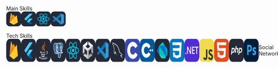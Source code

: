 <br>
Main Skills<br>
<div style="display: flex;">
<img src="https://github.com/PlanX-RUN/PlanX-RUN/blob/main/Firebase-Dark.svg" width="40">
<img src="https://github.com/PlanX-RUN/PlanX-RUN/blob/main/Flutter-Dark.svg" width="40">
<img src="https://github.com/PlanX-RUN/PlanX-RUN/blob/main/React-Dark.svg" width="40">
<img src="https://github.com/PlanX-RUN/PlanX-RUN/blob/main/VSCode-Dark.svg" width="40">
</div><br>
Tech Skills<br>
<div style="display: flex;">
<img src="https://github.com/PlanX-RUN/PlanX-RUN/blob/main/Firebase-Dark.svg" width="40">
<img src="https://github.com/PlanX-RUN/PlanX-RUN/blob/main/Flutter-Dark.svg" width="40">
<img src="https://github.com/PlanX-RUN/PlanX-RUN/blob/main/Java-Dark.svg" width="40">
<img src="https://github.com/PlanX-RUN/PlanX-RUN/blob/main/PostgreSQL-Dark.svg" width="40">
<img src="https://github.com/PlanX-RUN/PlanX-RUN/blob/main/React-Dark.svg" width="40">
<img src="https://github.com/PlanX-RUN/PlanX-RUN/blob/main/Unity-Dark.svg" width="40">
<img src="https://github.com/PlanX-RUN/PlanX-RUN/blob/main/VSCode-Dark.svg" width="40">
<img src="https://github.com/PlanX-RUN/PlanX-RUN/blob/main/MySQL-Dark.svg" width="40">
<img src="https://github.com/PlanX-RUN/PlanX-RUN/blob/main/C.svg" width="40">
<img src="https://github.com/PlanX-RUN/PlanX-RUN/blob/main/CPP.svg" width="40">
<img src="https://github.com/PlanX-RUN/PlanX-RUN/blob/main/Dart-Dark.svg" width="40">
<img src="https://github.com/PlanX-RUN/PlanX-RUN/blob/main/CSS.svg" width="40">
<img src="https://github.com/PlanX-RUN/PlanX-RUN/blob/main/DotNet.svg" width="40">
<img src="https://github.com/PlanX-RUN/PlanX-RUN/blob/main/JavaScript.svg" width="40">
<img src="https://github.com/PlanX-RUN/PlanX-RUN/blob/main/HTML.svg" width="40">
<img src="https://github.com/PlanX-RUN/PlanX-RUN/blob/main/PHP-Dark.svg" width="40">
<img src="https://github.com/PlanX-RUN/PlanX-RUN/blob/main/Photoshop.svg" width="40">

Social Networking
<div style="display: flex;">
<img src="https://upload.wikimedia.org/wikipedia/commons/thumb/e/e7/Instagram_logo_2016.svg/1200px-Instagram_logo_2016.svg.png" width="40">
</div><br>

  <span style="color: red"> PROJECTS </span>
  
